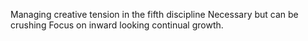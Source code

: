 Managing creative tension in the fifth discipline
Necessary but can be crushing
Focus on inward looking continual growth. 
